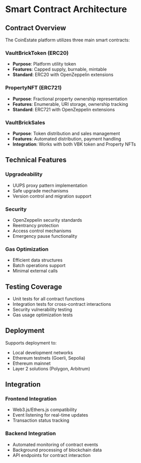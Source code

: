 # Smart Contract Architecture

## Contract Overview

The CoinEstate platform utilizes three main smart contracts:

### VaultBrickToken (ERC20)
- **Purpose**: Platform utility token
- **Features**: Capped supply, burnable, mintable
- **Standard**: ERC20 with OpenZeppelin extensions

### PropertyNFT (ERC721)
- **Purpose**: Fractional property ownership representation
- **Features**: Enumerable, URI storage, ownership tracking
- **Standard**: ERC721 with OpenZeppelin extensions

### VaultBrickSales
- **Purpose**: Token distribution and sales management
- **Features**: Automated distribution, payment handling
- **Integration**: Works with both VBK token and Property NFTs

## Technical Features

### Upgradeability
- UUPS proxy pattern implementation
- Safe upgrade mechanisms
- Version control and migration support

### Security
- OpenZeppelin security standards
- Reentrancy protection
- Access control mechanisms
- Emergency pause functionality

### Gas Optimization
- Efficient data structures
- Batch operations support
- Minimal external calls

## Testing Coverage

- Unit tests for all contract functions
- Integration tests for cross-contract interactions
- Security vulnerability testing
- Gas usage optimization tests

## Deployment

Supports deployment to:
- Local development networks
- Ethereum testnets (Goerli, Sepolia)
- Ethereum mainnet
- Layer 2 solutions (Polygon, Arbitrum)

## Integration

### Frontend Integration
- Web3.js/Ethers.js compatibility
- Event listening for real-time updates
- Transaction status tracking

### Backend Integration
- Automated monitoring of contract events
- Background processing of blockchain data
- API endpoints for contract interaction
